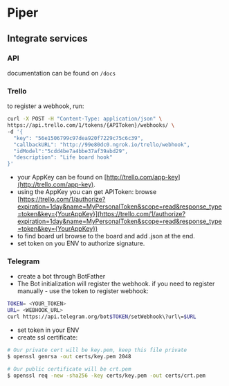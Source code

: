 # Piper

## Integrate services

### API

documentation can be found on `/docs`

### Trello

to register a webhook, run:

```bash
curl -X POST -H "Content-Type: application/json" \
https://api.trello.com/1/tokens/{APIToken}/webhooks/ \
-d '{
  "key": "56e1506799c97dea920f7229c75c6c39",
  "callbackURL": "http://99e80dc0.ngrok.io/trello/webhook",
  "idModel":"5cdd4be7a4bbe37af39abd29",
  "description": "Life board hook"
}'
```

- your AppKey can be found on [http://trello.com/app-key](http://trello.com/app-key).
- using the AppKey you can get APIToken: browse [https://trello.com/1/authorize?expiration=1day&name=MyPersonalToken&scope=read&response_type=token&key={YourAppKey}](https://trello.com/1/authorize?expiration=1day&name=MyPersonalToken&scope=read&response_type=token&key={YourAppKey})
- to find board url browse to the board and add .json at the end.
- set token on you ENV to authorize signature.

### Telegram

- create a bot through BotFather
- The Bot initialization will register the webhook. if you need to register manually - use the token to register webhook:

```bash
TOKEN= <YOUR_TOKEN>
URL= <WEBHOOK_URL>
curl https://api.telegram.org/bot$TOKEN/setWebhook\?url\=$URL
```

- set token in your ENV
- create ssl certificate:

```bash
# Our private cert will be key.pem, keep this file private
$ openssl genrsa -out certs/key.pem 2048

# Our public certificate will be crt.pem
$ openssl req -new -sha256 -key certs/key.pem -out certs/crt.pem
```

